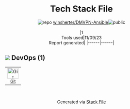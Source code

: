 <!--
--- Readme.md Snippet without images Start ---
## Tech Stack
winsherter/DMVPN-Ansible is built on the following main stack:

Full tech stack [here](/techstack.md)
--- Readme.md Snippet without images End ---

--- Readme.md Snippet with images Start ---
## Tech Stack
winsherter/DMVPN-Ansible is built on the following main stack:

Full tech stack [here](/techstack.md)
--- Readme.md Snippet with images End ---
-->
<div align="center">

# Tech Stack File
![](https://img.stackshare.io/repo.svg "repo") [winsherter/DMVPN-Ansible](https://github.com/winsherter/DMVPN-Ansible)![](https://img.stackshare.io/public_badge.svg "public")
<br/><br/>
|1<br/>Tools used|11/09/23 <br/>Report generated|
|------|------|
</div>

## <img src='https://img.stackshare.io/devops.svg'/> DevOps (1)
<table><tr>
  <td align='center'>
  <img width='36' height='36' src='https://img.stackshare.io/service/1046/git.png' alt='Git'>
  <br>
  <sub><a href="http://git-scm.com/">Git</a></sub>
  <br>
  <sub></sub>
</td>

</tr>
</table>

<br/>
<div align='center'>

Generated via [Stack File](https://github.com/apps/stack-file)
